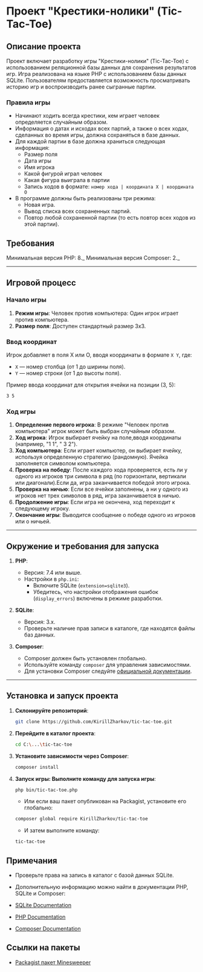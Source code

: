 # Проект "Крестики-нолики" (Tic-Tac-Toe)

## Описание проекта

Проект включает разработку игры "Крестики-нолики" (Tic-Tac-Toe) с использованием реляционной базы данных для сохранения результатов игр. Игра реализована на языке PHP с использованием базы данных SQLite. Пользователям предоставляется возможность просматривать историю игр и воспроизводить ранее сыгранные партии.

### Правила игры

- Начинают ходить всегда крестики, кем играет человек определяется случайным образом.
- Информация о датах и исходах всех партий, а также о всех ходах, сделанных во время игры, должна сохраняться в базе данных.
- Для каждой партии в базе должна храниться следующая информация:
  - Размер поля
  - Дата игры
  - Имя игрока
  - Какой фигурой играл человек
  - Какая фигура выиграла в партии
  - Запись ходов в формате:
    `номер хода | координата X | координата O`
- В программе должны быть реализованы три режима:
  - Новая игра.
  - Вывод списка всех сохраненных партий.
  - Повтор любой сохраненной партии (то есть повтор всех ходов из этой партии).

## Требования

Минимальная версия PHP: 8._
Минимальная версия Composer: 2._

---

## Игровой процесс

### Начало игры

1. **Режим игры**: Человек против компьютера: Один игрок играет против компьютера.
2. **Размер поля**: Доступен стандартный размер 3x3.

### Ввод координат

Игрок добавляет в поля Х или О, вводя координаты в формате `X Y`, где:

- `X` — номер столбца (от 1 до ширины поля).
- `Y` — номер строки (от 1 до высоты поля).

Пример ввода координат для открытия ячейки на позиции (3, 5):

```bash
3 5
```

### Ход игры

1. **Определение первого игрока**: В режиме "Человек против компьютера" игрок может быть выбран случайным образом.
2. **Ход игрока**: Игрок выбирает ячейку на поле,вводя координаты (например, "1 1", " 3 2").
3. **Ход компьютера**: Если играет компьютер, он выбирает ячейку, используя определенную стратегию (рандомную).
   Ячейка заполняется символом компьютера.
4. **Проверка на победу**: После каждого хода проверяется, есть ли у одного из игроков три символа в ряд
   (по горизонтали, вертикали или диагонали).Если да, игра заканчивается победой этого игрока.
5. **Проверка на ничью**: Если все ячейки заполнены, а ни у одного из игроков нет трех символов в ряд,
   игра заканчивается в ничью.
6. **Продолжение игры**: Если игра не окончена, ход переходит к следующему игроку.
7. **Окончание игры**: Выводится сообщение о победе одного из игроков или о ничьей.

---

## Окружение и требования для запуска

1. **PHP**:

   - Версия: 7.4 или выше.
   - Настройки в `php.ini`:
     - Включите SQLite (`extension=sqlite3`).
     - Убедитесь, что настройки отображения ошибок (`display_errors`) включены в режиме разработки.

2. **SQLite**:

   - Версия: 3.x.
   - Проверьте наличие прав записи в каталоге, где находятся файлы баз данных.

3. **Composer**:
   - Composer должен быть установлен глобально.
   - Используйте команду `composer` для управления зависимостями.
   - Для установки Composer следуйте [официальной документации](https://getcomposer.org/doc/00-intro.md).

---

## Установка и запуск проекта

1. **Склонируйте репозиторий**:

   ```bash
   git clone https://github.com/KirillZharkov/tic-tac-toe.git
   ```

2. **Перейдите в каталог проекта**:

   ```bash
   cd C:\...\tic-tac-toe
   ```

3. **Установите зависимости через Composer**:

   ```bash
   composer install
   ```

4. **Запуск игры: Выполните команду для запуска игры**:

   ```bash
   php bin/tic-tac-toe.php
   ```

   - Или если ваш пакет опубликован на Packagist, установите его глобально:

   ```bash
   composer global require KirillZharkov/tic-tac-toe
   ```

   - И затем выполните команду:

   ```bash
   tic-tac-toe
   ```

## Примечания

- Проверьте права на запись в каталог с базой данных SQLite.

- Дополнительную информацию можно найти в документации PHP, SQLite и Composer:

- [SQLite Documentation](https://www.sqlite.org/docs.html)
- [PHP Documentation](https://www.php.net/docs.php)
- [Composer Documentation](https://getcomposer.org/doc/)

## Ссылки на пакеты

- [Packagist пакет Minesweeper](https://packagist.org/packages/kirillzharkov/tic-tac-toe)
